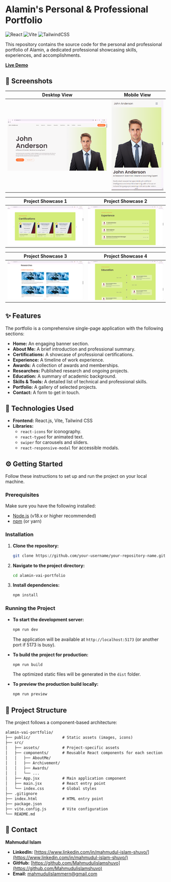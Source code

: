 # Alamin's Personal & Professional Portfolio

![React](https://img.shields.io/badge/react-%2320232a.svg?style=for-the-badge&logo=react&logoColor=%2361DAFB)
![Vite](https://img.shields.io/badge/vite-%23646CFF.svg?style=for-the-badge&logo=vite&logoColor=white)
![TailwindCSS](https://img.shields.io/badge/tailwindcss-%2338B2AC.svg?style=for-the-badge&logo=tailwind-css&logoColor=white)

This repository contains the source code for the personal and professional portfolio of Alamin, a dedicated professional showcasing skills, experiences, and accomplishments.

<!-- 💡 **Comment for you:** Add your live demo link below! -->

**[Live Demo](https://your-live-demo-link.com)**

## 📸 Screenshots

<!-- 💡 **Comment for you:** You can replace these with your actual screenshot paths from the `public` folder, like `/public/Screenshot1.png`. -->

| Desktop View                                  | Mobile View                                 |
| --------------------------------------------- | ------------------------------------------- |
| ![Desktop Banner](./public/DesktopBanner.png) | ![Mobile Banner](./public/MobileBanner.png) |

|            Project Showcase 1             |            Project Showcase 2             |
| :---------------------------------------: | :---------------------------------------: |
| ![Screenshot 1](./public/Screenshot1.png) | ![Screenshot 2](./public/Screenshot2.png) |

|            Project Showcase 3             |            Project Showcase 4             |
| :---------------------------------------: | :---------------------------------------: |
| ![Screenshot 3](./public/Screenshot3.png) | ![Screenshot 4](./public/Screenshot4.png) |

## ✨ Features

The portfolio is a comprehensive single-page application with the following sections:

- **Home:** An engaging banner section.
- **About Me:** A brief introduction and professional summary.
- **Certifications:** A showcase of professional certifications.
- **Experience:** A timeline of work experience.
- **Awards:** A collection of awards and memberships.
- **Researches:** Published research and ongoing projects.
- **Education:** A summary of academic background.
- **Skills & Tools:** A detailed list of technical and professional skills.
- **Portfolio:** A gallery of selected projects.
- **Contact:** A form to get in touch.

## 🚀 Technologies Used

- **Frontend:** React.js, Vite, Tailwind CSS
- **Libraries:**
  - `react-icons` for iconography.
  - `react-typed` for animated text.
  - `swiper` for carousels and sliders.
  - `react-responsive-modal` for accessible modals.

## ⚙️ Getting Started

Follow these instructions to set up and run the project on your local machine.

### Prerequisites

Make sure you have the following installed:

- [Node.js](https://nodejs.org/en/) (v18.x or higher recommended)
- [npm](https://www.npmjs.com/) (or yarn)

### Installation

1.  **Clone the repository:**

    ```sh
    git clone https://github.com/your-username/your-repository-name.git
    ```

    <!-- 💡 **Comment for you:** Remember to change `your-username/your-repository-name` to your actual repository URL! -->

2.  **Navigate to the project directory:**

    ```sh
    cd alamin-vai-portfolio
    ```

3.  **Install dependencies:**
    ```sh
    npm install
    ```

### Running the Project

- **To start the development server:**

  ```sh
  npm run dev
  ```

  The application will be available at `http://localhost:5173` (or another port if 5173 is busy).

- **To build the project for production:**

  ```sh
  npm run build
  ```

  The optimized static files will be generated in the `dist` folder.

- **To preview the production build locally:**
  ```sh
  npm run preview
  ```

## 📂 Project Structure

The project follows a component-based architecture:

```
alamin-vai-portfolio/
├── public/              # Static assets (images, icons)
├── src/
│   ├── assets/          # Project-specific assets
│   ├── components/      # Reusable React components for each section
│   │   ├── AboutMe/
│   │   ├── Archivement/
│   │   ├── Awards/
│   │   └── ...
│   ├── App.jsx          # Main application component
│   ├── main.jsx         # React entry point
│   └── index.css        # Global styles
├── .gitignore
├── index.html           # HTML entry point
├── package.json
├── vite.config.js       # Vite configuration
└── README.md
```

## 🤝 Contact

<!-- 💡 **Comment for you:** Add your contact information here! -->

**Mahmudul Islam**

- **LinkedIn:** [https://www.linkedin.com/in/mahmudul-islam-shuvo/](https://www.linkedin.com/in/mahmudul-islam-shuvo/)
- **GitHub:** [https://github.com/Mahmudulislamshuvo](https://github.com/Mahmudulislamshuvo)
- **Email:** mahmudulislammern@gmail.com
